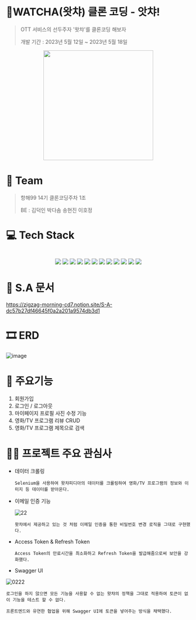 # 🍿WATCHA(왓챠) 클론 코딩 - 앗챠!  
> OTT 서비스의 선두주자 '왓챠'를 클론코딩 해보자 
>
>
> 개발 기간 : 2023년 5월 12일 ~ 2023년 5월 18일

<div align=center> 
  <img src="https://github.com/hh14-1-cloneCoding/ATCHA-clone-BE/assets/102853354/4628e055-f8ee-4bc8-8ae4-12453bdc984a.png" width="300" center />
  </div>

# 🫡 Team
> 항해99 14기 클론코딩주차 1조
> 
> BE : 김덕인 박다솜 송현진 이호정




# 💻 Tech Stack

<br>
<div align=center> 
<img src="https://img.shields.io/badge/java-007396?style=for-the-badge&logo=java&logoColor=white"> 
<img src="https://img.shields.io/badge/SPRING BOOT-6DB33F?style=for-the-badge&logo=SPRING BOOT&logoColor=white">
<img src="https://img.shields.io/badge/spring security-6DB33F?style=for-the-badge&logo=springsecurity&logoColor=white">
<img src="https://img.shields.io/badge/mysql-4479A1?style=for-the-badge&logo=mysql&logoColor=white">
<img src="https://img.shields.io/badge/redis-DC382D?style=for-the-badge&logo=redis&logoColor=white">
<img src="https://img.shields.io/badge/git-F05032?style=for-the-badge&logo=git&logoColor=white">
<img src="https://img.shields.io/badge/github-181717?style=for-the-badge&logo=github&logoColor=white">
<img src="https://img.shields.io/badge/amazon rds-527FFF?style=for-the-badge&logo=amazonrds&logoColor=white">
<img src="https://img.shields.io/badge/amazon ec2-FF9900?style=for-the-badge&logo=amazonec2&logoColor=white">
<img src="https://img.shields.io/badge/amazon aws-232F3E?style=for-the-badge&logo=amazonaws&logoColor=white">
<img src="https://img.shields.io/badge/amazon s3-569A31?style=for-the-badge&logo=amazons3&logoColor=white">  
<img src="https://img.shields.io/badge/junit5-25A162?style=for-the-badge&logo=junit5&logoColor=white">
</div>

# 📖 S.A 문서
https://zigzag-morning-cd7.notion.site/S-A-dc57b27df46645f0a2a201a9574db3d1



# 🎞️ ERD
![image](https://github.com/hh14-1-cloneCoding/ATCHA-clone-BE/assets/102853354/4fb8def5-6995-471d-b588-d791a1545be3) 

# 🍋 주요기능
<ol>
  <li> 회원가입 </li>
  <li> 로그인 / 로그아웃 </li>
  <li> 마이페이지 프로필 사진 수정 기능 </li>
  <li> 영화/TV 프로그램 리뷰 CRUD </li>
  <li> 영화/TV 프로그램 제목으로 검색 </li>
</ol>

# 🤟🏻 프로젝트 주요 관심사
  - 데이터 크롤링
    ```
    Selenium을 사용하여 왓챠피디아의 데이터를 크롤링하여 영화/TV 프로그램의 정보와 이미지 등 데이터를 받아온다.
    ```
    
    
  - 이메일 인증 기능


    ![22](https://github.com/hh14-1-cloneCoding/ATCHA-clone-BE/assets/102853354/41105682-e21f-40a5-a4b7-59c138173d85)
    ```
    왓챠에서 제공하고 있는 것 처럼 이메일 인증을 통한 비밀번호 변경 로직을 그대로 구현했다.
    ```
    
    
  - Access Token & Refresh Token
    ```
    Access Token의 만료시간을 최소화하고 Refresh Token을 발급해줌으로써 보안을 강화했다.
    ```
    
  - Swagger UI

![0222](https://github.com/hh14-1-cloneCoding/ATCHA-clone-BE/assets/102853354/e2e85130-535f-45e8-8d60-0adc2204b2d1)

    
    로그인을 하지 않으면 모든 기능을 사용할 수 없는 왓챠의 정책을 그대로 적용하여 토큰이 없이 기능을 테스트 할 수 없다. 
    
    프론트엔드와 유연한 협업을 위해 Swagger UI에 토큰을 넣어주는 방식을 채택했다. 
    

